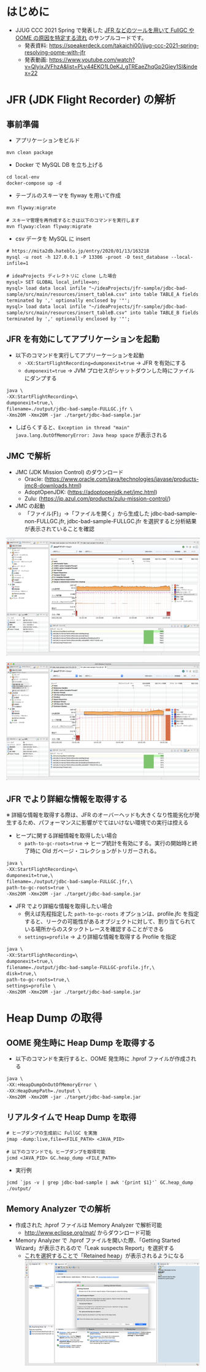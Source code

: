 # はじめに
- JJUG CCC 2021 Spring で発表した [JFR などのツールを用いて FullGC や OOME の原因を特定する流れ](https://fortee.jp/jjug-ccc-2021-spring/proposal/83439492-e768-427e-b5ca-a1f6bd20aa4b) のサンプルコードです。
    - 発表資料: https://speakerdeck.com/takaichi00/jjug-ccc-2021-spring-resolving-oome-with-jfr
    - 発表動画: https://www.youtube.com/watch?v=QlyixJVFhzA&list=PLy44EKO1L0eKJ_gTREaeZhqGp2Giey1Sl&index=22

# JFR (JDK Flight Recorder) の解析
## 事前準備
* アプリケーションをビルド

```
mvn clean package
```

* Docker で MySQL DB を立ち上げる

```
cd local-env
docker-compose up -d
```

- テーブルのスキーマを flyway を用いて作成

```
mvn flyway:migrate

# スキーマ管理を再作成するときは以下のコマンドを実行します
mvn flyway:clean flyway:migrate
```

* csv データを MySQL に insert

```
# https://mita2db.hateblo.jp/entry/2020/01/13/163218
mysql -u root -h 127.0.0.1 -P 13306 -proot -D test_database --local-infile=1

# ideaProjects ディレクトリに clone した場合
mysql> SET GLOBAL local_infile=on;
mysql> load data local infile "~/ideaProjects/jfr-sample/jdbc-bad-sample/src/main/resources/insert_tableA.csv" into table TABLE_A fields terminated by ',' optionally enclosed by '"';
mysql> load data local infile "~/ideaProjects/jfr-sample/jdbc-bad-sample/src/main/resources/insert_tableB.csv" into table TABLE_B fields terminated by ',' optionally enclosed by '"';
```


## JFR を有効にしてアプリケーションを起動

* 以下のコマンドを実行してアプリーケーションを起動
    * `-XX:StartFlightRecording=dumponexit=true` → JFR を有効にする
    * `dumponexit=true` → JVM プロセスがシャットダウンした時にファイルにダンプする
```
java \
-XX:StartFlightRecording=\
dumponexit=true,\
filename=./output/jdbc-bad-sample-FULLGC.jfr \
-Xms20M -Xmx20M -jar ./target/jdbc-bad-sample.jar
```

* しばらくすると、`Exception in thread "main" java.lang.OutOfMemoryError: Java heap space` が表示される


## JMC で解析
* JMC (JDK Mission Control) のダウンロード
  * Oracle: (https://www.oracle.com/java/technologies/javase/products-jmc8-downloads.html)
  * AdoptOpenJDK: (https://adoptopenjdk.net/jmc.html)
  * Zulu: (https://jp.azul.com/products/zulu-mission-control/)
* JMC の起動
  * 「ファイル(F)」→「ファイルを開く」から生成した jdbc-bad-sample-non-FULLGC.jfr, jdbc-bad-sample-FULLGC.jfr を選択すると分析結果が表示されていることを確認

![non-FULLGC](./img/non-FULLGC-jfr.png)

![FULLGC](./img/FULLGC-jfr.png)

## JFR でより詳細な情報を取得する
※ 詳細な情報を取得する際は、JFR のオーバーヘッドも大きくなり性能劣化が発生するため、パフォーマンスに影響がでてはいけない環境での実行は控える

- ヒープに関する詳細情報を取得したい場合
    - `path-to-gc-roots=true` → ヒープ統計を有効にする。実行の開始時と終了時に Old ガベージ・コレクションがトリガーされる。
```
java \
-XX:StartFlightRecording=\
dumponexit=true,\
filename=./output/jdbc-bad-sample-FULLGC.jfr,\
path-to-gc-roots=true \
-Xms20M -Xmx20M -jar ./target/jdbc-bad-sample.jar
```

- JFR でより詳細な情報を取得したい場合
    - 例えば先程指定した `path-to-gc-roots` オプションは、profile.jfc を指定すると、リークの可能性があるオブジェクトに対して、割り当てられている場所からのスタックトレースを確認することができる
    - `settings=profile` → より詳細な情報を取得する Profile を指定
```
java \
-XX:StartFlightRecording=\
dumponexit=true,\
filename=./output/jdbc-bad-sample-FULLGC-profile.jfr,\
disk=true,\
path-to-gc-roots=true,\
settings=profile \
-Xms20M -Xmx20M -jar ./target/jdbc-bad-sample.jar
```

# Heap Dump の取得

## OOME 発生時に Heap Dump を取得する

* 以下のコマンドを実行すると、OOME 発生時に .hprof ファイルが作成される

```
java \
-XX:+HeapDumpOnOutOfMemoryError \
-XX:HeapDumpPath=./output \
-Xms20M -Xmx20M -jar ./target/jdbc-bad-sample.jar
```

## リアルタイムで Heap Dump を取得

```
# ヒープダンプの生成前に FullGC を実施
jmap -dump:live,file=<FILE_PATH> <JAVA_PID>

# 以下のコマンドでも ヒープダンプを取得可能
jcmd <JAVA_PID> GC.heap_dump <FILE_PATH>
```

* 実行例

```
jcmd `jps -v | grep jdbc-bad-sample | awk '{print $1}'` GC.heap_dump ./output/
```

## Memory Analyzer での解析

* 作成された .hprof ファイルは Memory Analyzer で解析可能
  * http://www.eclipse.org/mat/ からダウンロード可能
* Memory Analyzer で .hprof ファイルを開いた際、「Getting Started Wizard」が表示されるので「Leak suspects Report」を選択する
    * これを選択することで「Retained heap」が表示されるようになる
![mat-getting-sterted-wizard](./img/mat-getting-sterted-wizard.png)
